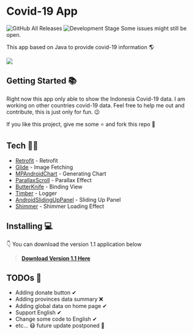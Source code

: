 # Covid-19 App

![GitHub All Releases](https://img.shields.io/github/downloads/azzzub/covid-app/total?color=brightgreen)   ![Development Stage](https://img.shields.io/badge/developing%20status-trial-blue) Some issues might still be open.

This app based on Java to provide covid-19 information 🌎

<img src="https://ayub.dev/assets/portfolio/detail/port4/port4-4.gif" />
<!-- <img src="https://covid19.ayub.dev/public/covid19_header_v1-1.png" /> -->

## Getting Started  📚

Right now this app only able to show the Indonesia Covid-19 data. I am working on other countries covid-19 data. Feel free to help me out and contribute, this is just only for fun. 😉

If you like this project, give me some ⭐ and fork this repo 🍴

## Tech  👩‍💻

* [Retrofit](https://github.com/square/retrofit) - Retrofit
* [Glide](https://github.com/bumptech/glide) - Image Fetching
* [MPAndroidChart](https://github.com/PhilJay/MPAndroidChart) - Generating Chart
* [ParallaxScroll](https://github.com/nirhart/ParallaxScroll) - Parallax Effect
* [ButterKnife](https://github.com/JakeWharton/butterknife) - Binding View
* [Timber](https://github.com/JakeWharton/timber) - Logger
* [AndroidSlidingUpPanel](https://github.com/umano/AndroidSlidingUpPanel) - Sliding Up Panel
* [Shimmer](https://github.com/facebook/shimmer-android) - Shimmer Loading Effect

## Installing  💻

👇 You can download the version 1.1 application below

> [**Download Version 1.1 Here**](https://github.com/azzzub/covid-app/releases/tag/v1.1)

## TODOs  📝

- Adding donate button ✔
- Adding provinces data summary ❌
- Adding global data on home page ✔
- Support English ✔
- Change some code to English ✔
- etc... 😷 future update postponed 🤦
